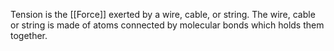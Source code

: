 Tension is the [[Force]] exerted by a wire, cable, or string. The wire, cable or string is made of atoms connected by molecular bonds which holds them together.